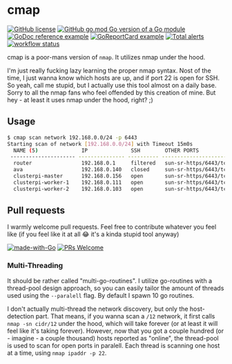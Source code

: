 # cmap

[![GitHub license](https://img.shields.io/github/license/cedi/cmap.svg)](https://github.com/cedi/cmap/blob/main/LICENSE)
[![GitHub go.mod Go version of a Go module](https://img.shields.io/github/go-mod/go-version/cedi/cmap.svg)](https://github.com/cedi/cmap)
[![GoDoc reference example](https://img.shields.io/badge/godoc-reference-blue.svg)](https://pkg.go.dev/github.com/cedi/cmap)
[![GoReportCard example](https://goreportcard.com/badge/github.com/cedi/cmap)](https://goreportcard.com/report/github.com/cedi/cmap)
[![Total alerts](https://img.shields.io/lgtm/alerts/g/cedi/cmap.svg?logo=lgtm&logoWidth=18)](https://lgtm.com/projects/g/cedi/cmap/alerts/)
[![workflow status](https://github.com/cedi/cmap/actions/workflows/go.yml/badge.svg)](https://github.com/cedi/cmap/actions)

cmap is a poor-mans version of `nmap`. It utilizes nmap under the hood.

I'm just really fucking lazy learning the proper nmap syntax. Nost of the time, I just wanna know which hosts are up, and if port 22 is open for SSH. So yeah, call me stupid, but I actually use this tool almost on a daily base.
Sorry to all the nmap fans who feel offended by this creation of mine. But hey - at least it uses nmap under the hood, right? ;)

## Usage

```bash
$ cmap scan network 192.168.0.0/24 -p 6443
Starting scan of network [192.168.0.0/24] with Timeout 15m0s
  NAME (5)              IP              SSH        OTHER PORTS                    ERROR
 --------------------- --------------- ---------- ------------------------------ -------
  router                192.168.0.1     filtered   sun-sr-https/6443/tcp=closed
  ava                   192.168.0.140   closed     sun-sr-https/6443/tcp=closed
  clusterpi-master      192.168.0.156   open       sun-sr-https/6443/tcp=open
  clusterpi-worker-1    192.168.0.111   open       sun-sr-https/6443/tcp=closed
  clusterpi-worker-2    192.168.0.103   open       sun-sr-https/6443/tcp=closed
```

## Pull requests

I warmly welcome pull requests. Feel free to contribute whatever you feel like (if you feel like it at all 😂 it's a kinda stupid tool anyway)

[![made-with-Go](https://img.shields.io/badge/Made%20with-Go-1f425f.svg)](http://golang.org)
[![PRs Welcome](https://img.shields.io/badge/PRs-welcome-brightgreen.svg?style=flat-square)](http://makeapullrequest.com)

### Multi-Threading

It should be rather called "multi-go-routines". I utilize go-routines with a thread-pool design approach, so you can easily tailor the amount of threads used using the `--paralell` flag.
By default I spawn 10 go routines.

I don't actually multi-thread the network discovery, but only the host-detection part.
That means, if you wanna scan a `/12` network, it first calls `nmap -sn cidr/12` under the hood, which will take forever (or at least it will feel like it's taking forever). However, now that you got a couple hundred (or - imagine - a couple thousand) hosts reported as "online", the thread-pool is used to scan for open ports in paralell. Each thread is scanning one host at a time, using `nmap ipaddr -p 22`.
